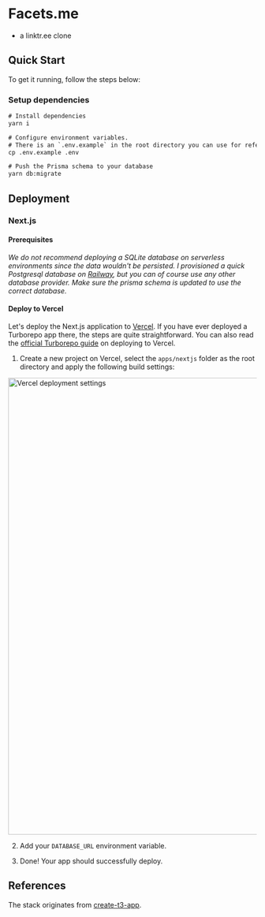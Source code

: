 # Facets.me 

- a linktr.ee clone

## Quick Start

To get it running, follow the steps below:

### Setup dependencies

```diff
# Install dependencies
yarn i

# Configure environment variables.
# There is an `.env.example` in the root directory you can use for reference
cp .env.example .env

# Push the Prisma schema to your database
yarn db:migrate
```

## Deployment

### Next.js

#### Prerequisites

_We do not recommend deploying a SQLite database on serverless environments since the data wouldn't be persisted. I provisioned a quick Postgresql database on [Railway](https://railway.app), but you can of course use any other database provider. Make sure the prisma schema is updated to use the correct database._

#### Deploy to Vercel

Let's deploy the Next.js application to [Vercel](https://vercel.com/). If you have ever deployed a Turborepo app there, the steps are quite straightforward. You can also read the [official Turborepo guide](https://vercel.com/docs/concepts/monorepos/turborepo) on deploying to Vercel.

1. Create a new project on Vercel, select the `apps/nextjs` folder as the root directory and apply the following build settings:

<img width="927" alt="Vercel deployment settings" src="https://user-images.githubusercontent.com/11340449/201974887-b6403a32-5570-4ce6-b146-c486c0dbd244.png">

2. Add your `DATABASE_URL` environment variable.

3. Done! Your app should successfully deploy. 

## References

The stack originates from [create-t3-app](https://github.com/t3-oss/create-t3-app).

